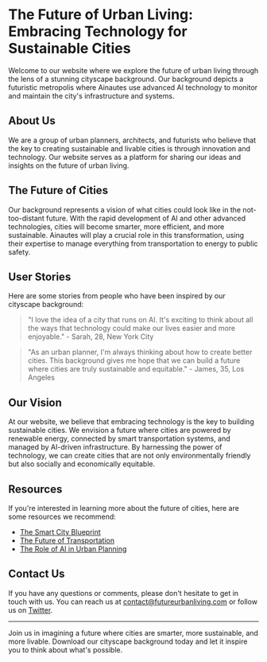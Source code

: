 <!--font:Cormorant Garamond-->

# The Future of Urban Living: Embracing Technology for Sustainable Cities

Welcome to our website where we explore the future of urban living through the lens of a stunning cityscape background. Our background depicts a futuristic metropolis where Ainautes use advanced AI technology to monitor and maintain the city's infrastructure and systems.

## About Us

We are a group of urban planners, architects, and futurists who believe that the key to creating sustainable and livable cities is through innovation and technology. Our website serves as a platform for sharing our ideas and insights on the future of urban living.

## The Future of Cities

Our background represents a vision of what cities could look like in the not-too-distant future. With the rapid development of AI and other advanced technologies, cities will become smarter, more efficient, and more sustainable. Ainautes will play a crucial role in this transformation, using their expertise to manage everything from transportation to energy to public safety.

## User Stories

Here are some stories from people who have been inspired by our cityscape background:

> "I love the idea of a city that runs on AI. It's exciting to think about all the ways that technology could make our lives easier and more enjoyable." - Sarah, 28, New York City

> "As an urban planner, I'm always thinking about how to create better cities. This background gives me hope that we can build a future where cities are truly sustainable and equitable." - James, 35, Los Angeles

## Our Vision

At our website, we believe that embracing technology is the key to building sustainable cities. We envision a future where cities are powered by renewable energy, connected by smart transportation systems, and managed by AI-driven infrastructure. By harnessing the power of technology, we can create cities that are not only environmentally friendly but also socially and economically equitable.

## Resources

If you're interested in learning more about the future of cities, here are some resources we recommend:

- [The Smart City Blueprint](#)
- [The Future of Transportation](#)
- [The Role of AI in Urban Planning](#)

## Contact Us

If you have any questions or comments, please don't hesitate to get in touch with us. You can reach us at [contact@futureurbanliving.com](mailto:contact@futureurbanliving.com) or follow us on [Twitter](#). 

---

Join us in imagining a future where cities are smarter, more sustainable, and more livable. Download our cityscape background today and let it inspire you to think about what's possible.

<!--

Write me content for website with wallpaper which alt text is:

"A futuristic cityscape where Ainautes use advanced AI technology to monitor and maintain the city's infrastructure and systems."

The name/title of the page should not be 1:1 copy of the alt text but rather a real content of the website which is using this wallpaper.

- Use markdown format 
- Start with heading
- Heading should be short and concise
- The content should look like a real website 
- The website should not be about the wallpaper, wallpaper is just a related background
- Heading should be contain work "wallpaper" or "background"
- Include real sections like references, contact, user stories, etc. use things relevant to the page purpose.
- Feel free to use structure like headings, bullets, numbering, blockquotes, paragraphs, horizontal lines, etc.
- You can use formatting like bold or _italic_
- You can include UTF-8 emojis
- Links should be only #hash anchors (and you can refer to the document itself)
- Do not include images


---


# Cityscape Wallpaper: Imagine the Future of Urban Living

Welcome to our website where we explore the future of urban living through the lens of a stunning cityscape wallpaper. Our wallpaper depicts a futuristic metropolis where Ainautes use advanced AI technology to monitor and maintain the city's infrastructure and systems.

## About Us

We are a group of urban planners, architects, and futurists who believe that the key to creating sustainable and livable cities is through innovation and technology. Our website serves as a platform for sharing our ideas and insights on the future of urban living.

## The Future of Cities

Our wallpaper represents a vision of what cities could look like in the not-too-distant future. With the rapid development of AI and other advanced technologies, cities will become smarter, more efficient, and more sustainable. Ainautes will play a crucial role in this transformation, using their expertise to manage everything from transportation to energy to public safety.

## User Stories

Here are some stories from people who have been inspired by our wallpaper:

> "I love the idea of a city that runs on AI. It's exciting to think about all the ways that technology could make our lives easier and more enjoyable." - Sarah, 28, New York City

> "As an urban planner, I'm always thinking about how to create better cities. This wallpaper gives me hope that we can build a future where cities are truly sustainable and equitable." - James, 35, Los Angeles

## References

If you're interested in learning more about the future of cities, here are some resources we recommend:

- [The Smart City Blueprint](#)
- [The Future of Transportation](#)
- [The Role of AI in Urban Planning](#)

## Contact Us

If you have any questions or comments, please don't hesitate to get in touch with us. You can reach us at [contact@cityscapewallpaper.com](mailto:contact@cityscapewallpaper.com) or follow us on [Twitter](#). 

---

Join us in imagining a future where cities are smarter, more sustainable, and more livable. Download our cityscape wallpaper today and let it inspire you to think about what's possible.


---


Heading should not include word "wallpaper". The website should not be about the wallpaper itself, wallpaper is just a related background, rewrite whole content.


---


# The Future of Urban Living: Embracing Technology for Sustainable Cities

Welcome to our website where we explore the future of urban living through the lens of a stunning cityscape background. Our background depicts a futuristic metropolis where Ainautes use advanced AI technology to monitor and maintain the city's infrastructure and systems.

## About Us

We are a group of urban planners, architects, and futurists who believe that the key to creating sustainable and livable cities is through innovation and technology. Our website serves as a platform for sharing our ideas and insights on the future of urban living.

## The Future of Cities

Our background represents a vision of what cities could look like in the not-too-distant future. With the rapid development of AI and other advanced technologies, cities will become smarter, more efficient, and more sustainable. Ainautes will play a crucial role in this transformation, using their expertise to manage everything from transportation to energy to public safety.

## User Stories

Here are some stories from people who have been inspired by our cityscape background:

> "I love the idea of a city that runs on AI. It's exciting to think about all the ways that technology could make our lives easier and more enjoyable." - Sarah, 28, New York City

> "As an urban planner, I'm always thinking about how to create better cities. This background gives me hope that we can build a future where cities are truly sustainable and equitable." - James, 35, Los Angeles

## Our Vision

At our website, we believe that embracing technology is the key to building sustainable cities. We envision a future where cities are powered by renewable energy, connected by smart transportation systems, and managed by AI-driven infrastructure. By harnessing the power of technology, we can create cities that are not only environmentally friendly but also socially and economically equitable.

## Resources

If you're interested in learning more about the future of cities, here are some resources we recommend:

- [The Smart City Blueprint](#)
- [The Future of Transportation](#)
- [The Role of AI in Urban Planning](#)

## Contact Us

If you have any questions or comments, please don't hesitate to get in touch with us. You can reach us at [contact@futureurbanliving.com](mailto:contact@futureurbanliving.com) or follow us on [Twitter](#). 

---

Join us in imagining a future where cities are smarter, more sustainable, and more livable. Download our cityscape background today and let it inspire you to think about what's possible.

-->
